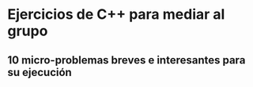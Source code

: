 # Ejercicios de C++ para mediar al grupo
## 10 micro-problemas breves e interesantes para su ejecución
